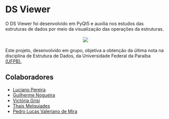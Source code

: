 # DS Viewer

<div> O DS Viewer foi desenvolvido em PyQt5 e auxilia nos estudos das estruturas de dados por meio da visualização das operações da estruturas. </div>

<br>
    <div align="center">
    <img src="https://github.com/luci18530/PROJETOED/blob/main/assets/telaInicial.png"  tilte = "Imagem tela incial">
    </div>
</br>

<div> Este projeto, desenvolvido em grupo, objetiva a obtenção da última nota na disciplina de Estrutura de Dados, da Universidade Federal da Paraíba <a href = http://ci.ufpb.br/>(UFPB).</a>

## Colaboradores
- [Luciano Pereira](https://github.com/luci18530)
- [Guilherme Nogueira](https://github.com/guigasauro)
- [Victória Grisi](https://github.com/voczie)
- [Thaís Melquiades](https://github.com/tmelquiades)
- [Pedro Lucas Valeriano de Mira](https://github.com/JovemPedr0)
